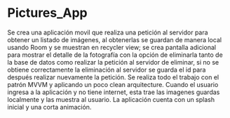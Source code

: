 # Pictures_App

Se crea una aplicación movil que realiza una petición al servidor para obtener un listado de imágenes, al obtenerlas se guardan de manera local usando Room y se muestran en recycler view; se crea pantalla adicional para mostrar el detalle de la fotografía con la 
opción de eliminarla tanto de la base de datos como realizar la petición al servidor de eliminar, si no se obtiene correctamente la eliminación al servidor se guarda el id para después realizar nuevamente la petición. Se realiza todo el trabajo con el patrón MVVM
y aplicando un poco clean arquitecture. Cuando el usuario ingresa a la aplicación y no tiene internet, esta trae las imagenes guardas localmente y las muestra al usuario.
La aplicación cuenta con un splash inicial y una corta animación.
